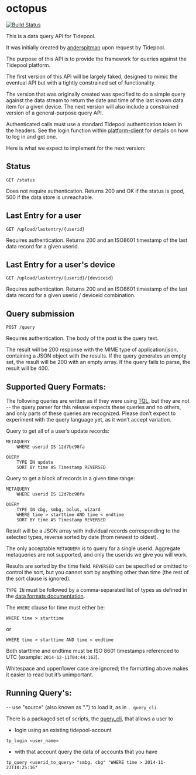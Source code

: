 octopus
=======

[![Build Status](https://travis-ci.org/tidepool-org/octopus.png)](https://travis-ci.org/tidepool-org/octopus)

This is a data query API for Tidepool.

It was initially created by [anderspitman](https://github.com/anderspitman) upon request by Tidepool.

The purpose of this API is to provide the framework for queries against the Tidepool platform.

The first version of this API will be largely faked, designed to mimic the eventual API but with a tightly constrained set of functionality.

The version that was originally created was specified to do a simple query against the data stream to return the date and time of the last known data item for a given device. The next version will also include a constrained version of a general-purpose query API.

Authenticated calls must use a standard Tidepool authentication token in the headers. See the login function within [platform-client](https://github.com/tidepool-org/platform-client/blob/master/index.js) for details on how to log in and get one.

Here is what we expect to implement for the next version:

## Status

    GET /status

Does not require authentication. Returns 200 and OK if the status is good, 500 if the data store is unreachable.

## Last Entry for a user

    GET /upload/lastentry/{userid}

Requires authentication. Returns 200 and an ISO8601 timestamp of the last data record for a given userid.

## Last Entry for a user's device

    GET /upload/lastentry/{userid}/{deviceid}

Requires authentication. Returns 200 and an ISO8601 timestamp of the last data record for a given userid / deviceid combination.

## Query submission

    POST /query

Requires authentication. The body of the post is the query text.

The result will be 200 response with the MIME type of application/json, containing a JSON object with the results. If the query generates an empty set, the result will be 200 with an empty array. If the query fails to parse, the result will be 400.


## Supported Query Formats:

The following queries are written as if they were using [TQL](http://developer.tidepool.io/queries-and-notifications/), but they are not -- the query parser for this release expects these queries and no others, and only parts of these queries are recognized. Please don’t expect to experiment with the query language yet, as it won’t accept variation.

Query to get all of a user’s update records:

    METAQUERY
        WHERE userid IS 12d7bc90fa

    QUERY
        TYPE IN update
        SORT BY time AS Timestamp REVERSED

Query to get a block of records in a given time range:

    METAQUERY
        WHERE userid IS 12d7bc90fa

    QUERY
        TYPE IN cbg, smbg, bolus, wizard
        WHERE time > starttime AND time < endtime
        SORT BY time AS Timestamp REVERSED

Result will be a JSON array with individual records corresponding to the selected types, reverse sorted by date (from newest to oldest).

The only acceptable `METAQUERY` is to query for a single userid. Aggregate metaqueries are not supported, and only the userids we give you will work.

Results are sorted by the time field. `REVERSED` can be specified or omitted to control the sort, but you cannot sort by anything other than time (the rest of the sort clause is ignored).

`TYPE IN` must be followed by a comma-separated list of types as defined in the [data formats documentation](http://developer.tidepool.io/data-model/v1/).

The `WHERE` clause for time must either be:

    WHERE time > starttime
or

    WHERE time > starttime AND time < endtime

Both starttime and endtime must be ISO 8601 timestamps referenced to UTC (example: `2014-12-11T04:44:16Z`).

Whitespace and upper/lower case are ignored; the formatting above makes it easier to read but it’s unimportant.

## Running Query's:

-- use "source" (also known as ".") to load it, as in ```. query_cli```

There is a packaged set of scripts, the [query_cli](http://developer.tidepool.io/octopus/query_cli), that allows a user to


* login using an existing tidepool-account
```
tp_login <user_name>
```
* with that account query the data of accounts that you have
```
tp_query <userid_to_query> "smbg, cbg" "WHERE time > 2014-11-23T10:25:16"
```

